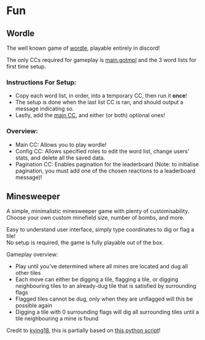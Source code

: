 # Fun

## Wordle

The well known game of [wordle](https://www.nytimes.com/games/wordle/index.html), playable entirely in discord!  

The only CCs required for gameplay is [main.gotmpl](./wordle/main.gotmpl) and the 3 word lists for first time setup.  

### Instructions For Setup:  
- Copy each word list, in order, into a temporary CC, then run it **once**!  
- The setup is done when the last list CC is ran, and should output a message indicating so.  
- Lastly, add the [main CC](./wordle/main.gotmpl), and either (or both) optional ones!  

### Overview:  
- Main CC: Allows you to play wordle!  
- Config CC: Allows specified roles to edit the word list, change users' stats, and delete all the saved data.  
- Pagination CC: Enables pagination for the leaderboard (Note: to initialise pagination, you must add one of the chosen reactions to a leaderboard message)!  

## Minesweeper

A simple, minimalistic minesweeper game with plenty of customisability.  
Choose your own custom minefield size, number of bombs, and more.  

Easy to understand user interface, simply type coordinates to dig or flag a tile!  
No setup is required, the game is fully playable out of the box.  

Gameplay overview:
- Play until you've determined where all mines are located and dug all other tiles
- Each move can either be digging a tile, flagging a tile, or digging neighbouring tiles to an already-dug tile that is satisfied by surrounding flags
- Flagged tiles cannot be dug, only when they are unflagged will this be possible again
- Digging a tile with 0 surrounding flags will dig all surrounding tiles until a tile neighbouring a mine is found

Credit to [kying18](https://github.com/kying18), this is partially based on [this python script](https://github.com/kying18/minesweeper/blob/main/minesweeper.py)!  
